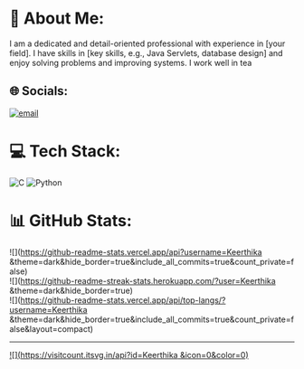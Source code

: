 # 💫 About Me:
I am a dedicated and detail-oriented professional with experience in [your field]. I have skills in [key skills, e.g., Java Servlets, database design] and enjoy solving problems and improving systems. I work well in tea


## 🌐 Socials:
[![email](https://img.shields.io/badge/Email-D14836?logo=gmail&logoColor=white)](mailto:kamalas2811@gmail.com) 

# 💻 Tech Stack:
![C](https://img.shields.io/badge/c-%2300599C.svg?style=for-the-badge&logo=c&logoColor=white) ![Python](https://img.shields.io/badge/python-3670A0?style=for-the-badge&logo=python&logoColor=ffdd54)
# 📊 GitHub Stats:
![](https://github-readme-stats.vercel.app/api?username=Keerthika &theme=dark&hide_border=true&include_all_commits=true&count_private=false)<br/>
![](https://github-readme-streak-stats.herokuapp.com/?user=Keerthika &theme=dark&hide_border=true)<br/>
![](https://github-readme-stats.vercel.app/api/top-langs/?username=Keerthika &theme=dark&hide_border=true&include_all_commits=true&count_private=false&layout=compact)

---
[![](https://visitcount.itsvg.in/api?id=Keerthika &icon=0&color=0)](https://visitcount.itsvg.in)

<!-- Proudly created with GPRM ( https://gprm.itsvg.in ) -->

